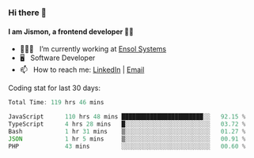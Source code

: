 ### Hi there 👋

#### I am Jismon, a frontend developer 👦🏻

- 🧑🏻‍💻   &nbsp; I’m currently working at <a href='https://www.ensolsystems.com/' target="_blank">Ensol Systems</a>
- 🖥   &nbsp; Software Developer
- 📫   &nbsp; How to reach me: <a href='https://www.linkedin.com/in/jismonthomas/'>LinkedIn</a> | <a href='mailto:hellojismonthomas@gmail.com'>Email</a>

Coding stat for last 30 days:
<!--START_SECTION:waka-->

```javascript
Total Time: 119 hrs 46 mins

JavaScript      110 hrs 48 mins ███████████████████████░░   92.15 %
TypeScript      4 hrs 28 mins   █░░░░░░░░░░░░░░░░░░░░░░░░   03.72 %
Bash            1 hr 31 mins    ▒░░░░░░░░░░░░░░░░░░░░░░░░   01.27 %
JSON            1 hr 5 mins     ▒░░░░░░░░░░░░░░░░░░░░░░░░   00.91 %
PHP             43 mins         ░░░░░░░░░░░░░░░░░░░░░░░░░   00.60 %
```

<!--END_SECTION:waka-->

<!--
**jismonthomas/jismonthomas** is a ✨ _special_ ✨ repository because its `README.md` (this file) appears on your GitHub profile.

Here are some ideas to get you started:

- 🔭 I’m currently working on ...
- 🌱 I’m currently learning ...
- 👯 I’m looking to collaborate on ...
- 🤔 I’m looking for help with ...
- 💬 Ask me about ...
- 📫 How to reach me: ...
- 😄 Pronouns: ...
- ⚡ Fun fact: ...
-->
